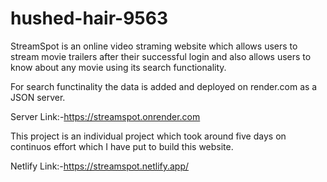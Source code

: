 # hushed-hair-9563

StreamSpot is an online video straming website which allows users to stream movie trailers after their successful login and also allows users to know about any movie using its search functionality.

For search functinality the data is added and deployed on render.com as a JSON server.

Server Link:-https://streamspot.onrender.com

This project is an individual project which took around five days on continuos effort which I have put to build this website.

Netlify Link:-https://streamspot.netlify.app/



